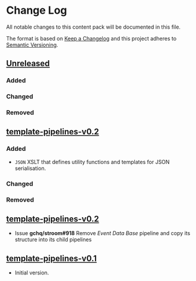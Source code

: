 # Change Log

All notable changes to this content pack will be documented in this file.

The format is based on [Keep a Changelog](http://keepachangelog.com/)
and this project adheres to [Semantic Versioning](http://semver.org/).

## [Unreleased]

### Added

### Changed

### Removed

## [template-pipelines-v0.2]

### Added

* `JSON` XSLT that defines utility functions and templates for JSON serialisation.

### Changed

### Removed

## [template-pipelines-v0.2]

* Issue **gchq/stroom#918** Remove _Event Data Base_ pipeline and copy its structure into its child pipelines

## [template-pipelines-v0.1]

* Initial version.


[Unreleased]: https://github.com/gchq/stroom-content/compare/template-pipelines-v0.3...HEAD
[template-pipelines-v0.3]: https://github.com/gchq/stroom-content/compare/template-pipelines-v0.2...template-pipelines-v0.3
[template-pipelines-v0.2]: https://github.com/gchq/stroom-content/compare/template-pipelines-v0.1...template-pipelines-v0.2
[template-pipelines-v0.1]: https://github.com/gchq/stroom-content/compare/template-pipelines-v0.1...template-pipelines-v0.1
